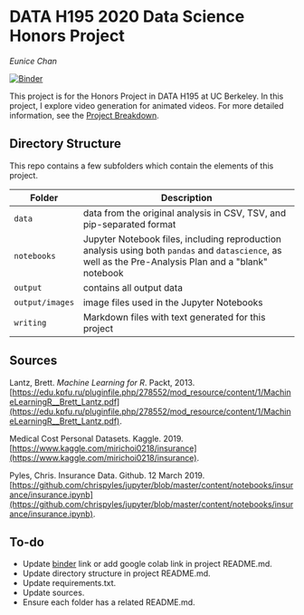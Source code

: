 # DATA H195 2020 Data Science Honors Project

_Eunice Chan_


[![Binder](https://mybinder.org/badge_logo.svg)](https://mybinder.org/v2/gh/ls88-openscienceconnector/final-project/master)

This project is for the Honors Project in DATA H195 at UC Berkeley. In this project, I explore video generation for animated videos. For more detailed information, see the [Project Breakdown](Pre-analysis%20Plan/Project%20Breakdown.md).

## Directory Structure

This repo contains a few subfolders which contain the elements of this project.

| Folder | Description |
|-----|-----|
| `data`  | data from the original analysis in CSV, TSV, and pip-separated format  |
| `notebooks`  | Jupyter Notebook files, including reproduction analysis using both `pandas` and `datascience`, as well as the Pre-Analysis Plan and a "blank" notebook  |
| `output`  | contains all output data  |
| `output/images`  | image files used in the Jupyter Notebooks  |
| `writing`  | Markdown files with text generated for this project  |

## Sources

Lantz, Brett. _Machine Learning for R_. Packt, 2013. [https://edu.kpfu.ru/pluginfile.php/278552/mod_resource/content/1/MachineLearningR__Brett_Lantz.pdf](https://edu.kpfu.ru/pluginfile.php/278552/mod_resource/content/1/MachineLearningR__Brett_Lantz.pdf).

Medical Cost Personal Datasets. Kaggle. 2019. [https://www.kaggle.com/mirichoi0218/insurance](https://www.kaggle.com/mirichoi0218/insurance).

Pyles, Chris. Insurance Data. Github. 12 March 2019. [https://github.com/chrispyles/jupyter/blob/master/content/notebooks/insurance/insurance.ipynb](https://github.com/chrispyles/jupyter/blob/master/content/notebooks/insurance/insurance.ipynb).

## To-do
* Update [binder](https://mybinder.org/) link or add google colab link in project README.md.
* Update directory structure in project README.md.
* Update requirements.txt.
* Update sources.
* Ensure each folder has a related README.md.
